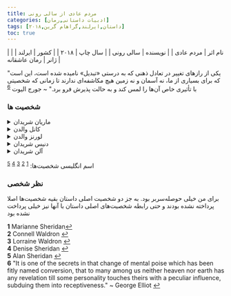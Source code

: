 ```yaml
---
title: مردم عادی از سالی رونی
categories: [ادبیات داستانی,رمان]
tags: [داستان,ایرلند,گراهام گرین,۲۰۱۸]
toc: true
---
```


| نام اثر | مردم عادی |
| نویسنده | سالی رونی |
| سال چاپ | ۲۰۱۸  |
| کشور | ایرلند  |
| ژانر | رمان عاشقانه  |


"یکی از رازهای تغییر در تعادل ذهنی که به درستی «تبدیل» نامیده شده است، این است که برای بسیاری از ما، نه آسمان و نه زمین هیچ مکاشفه‌ای ندارند تا زمانی که شخصیتی با تأثیری خاص آن‌ها را لمس کند و به حالت پذیرش فرو برد." ~ جورج الیوت
<sup id="a6">[6](#f6)</sup>


### شخصیت ها
<details>
  <summary>ماریان شریدان</summary>
ماریان دختر باهوش، مستقل و گاهی منزوی است که در دوران مدرسه و دانشگاه دچار مشکلات عاطفی و اجتماعی می‌شود. او از یک خانواده‌ی مرفه می‌آید و رابطه‌ی پیچیده‌ای با مادر و برادرش دارد.
</details>
<details>
  <summary>کانل والدن</summary>
  کانل پسری باهوش، حساس و محبوب است که با مادر مجردش زندگی می‌کند. او از یک خانواده‌ی متوسط و کارگری می‌آید. رابطه‌ی او با ماریان از دوران مدرسه شروع می‌شود و در طول رمان تغییرات زیادی می‌کند.
</details>
<details>
  <summary>لورنز والدن</summary>
مادر کانل، که به عنوان خدمتکار در خانه‌ی ماریان کار می‌کند. او زنی مهربان و حامی کانل است و رابطه‌ی خوبی با او دارد.
</details>
<details>
  <summary>دنیس شریدان</summary>
مادر ماریان، زنی سختگیر و سرد است که رابطه‌ی مشکل‌داری با ماریان دارد. او با مشکلاتی در ارتباط با تربیت فرزندانش روبه‌رو است.
</details>
<details>
  <summary>آلن شریدان</summary>
برادر ماریان که رفتاری خشن و تحقیرآمیز با او دارد. رابطه‌ی او با ماریان یکی از منابع اصلی تنش در زندگی اوست.
</details>

اسم انگلیسی شخصیت‌ها:
<sup id="a1">[1](#f1)</sup>
<sup id="a2">[2](#f2)</sup>
<sup id="a3">[3](#f3)</sup>
<sup id="a4">[4](#f4)</sup>
<sup id="a5">[5](#f5)</sup>

### نظر شخصی

برای من خیلی حوصله‌سربر بود. به جز دو شخصیت اصلی داستان بقیه شخصیت‌ها اصلا پرداخته نشده بودند و حتی رابطه شخصیت‌های اصلی داستان با آنها نیز خیلی پرداخت نشده بود


<b id="f1">1</b> <span class="footnote">Marianne Sheridan</span>[↩](#a1)
<br><b id="f2">2</b> <span class="footnote">Connell Waldron</span> [↩](#a2)
<br><b id="f3">3</b> <span class="footnote">Lorraine Waldron</span> [↩](#a3)
<br><b id="f4">4</b> <span class="footnote">Denise Sheridan</span> [↩](#a4)
<br><b id="f5">5</b> <span class="footnote">Alan Sheridan</span> [↩](#a5)
<br><b id="f6">6</b> <span class="footnote"> "It is one of the secrets in that change of mental poise which has been fitly named conversion, that to many among us neither heaven nor earth has any revelation till some personality touches theirs with a peculiar influence, subduing them into receptiveness." ~ George Elliot </span> [↩](#a6)